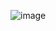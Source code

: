 ![image](https://github.com/xiaochenbian-new/favorite/assets/134298241/96eb2ffd-1df3-4274-96d0-3cfdad1653f0)
